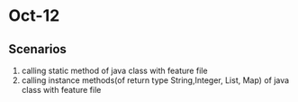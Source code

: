 # Oct-12
## Scenarios
1. calling static method of java class with feature file
2. calling instance methods(of return type String,Integer, List, Map) of java class with feature file